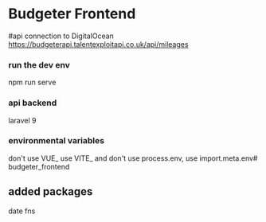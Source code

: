 # Budgeter Frontend

#api connection to DigitalOcean
https://budgeterapi.talentexploitapi.co.uk/api/mileages

### run the dev env
npm run serve

### api backend
laravel 9

### environmental variables
don't use VUE_ use VITE_ and don't use process.env, use import.meta.env# budgeter_frontend

## added packages
date fns

